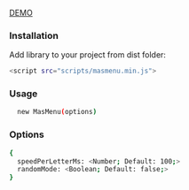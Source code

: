 [DEMO]
### Installation
Add library to your project from dist folder:
```sh
<script src="scripts/masmenu.min.js">
```

### Usage
```sh
  new MasMenu(options)
```
### Options
```sh
{
  speedPerLetterMs: <Number; Default: 100;>
  randomMode: <Boolean; Default: false;>
}
```

[DEMO]: <https://elegant-kepler-38ee75.netlify.com/>